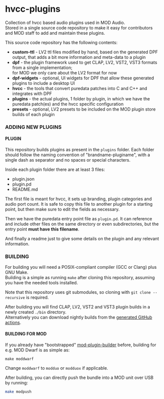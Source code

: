hvcc-plugins
============

Collection of hvcc based audio plugins used in MOD Audio.  
Stored in a single source code repository to make it easy for contributors and MOD staff to add and maintain these plugins.

This source code repository has the following contents:

- **custom-ttl** - LV2 ttl files modified by hand, based on the generated DPF output, that adds a bit more information and meta-data to a plugin
- **dpf** - the plugin framework used to get CLAP, LV2, VST2, VST3 formats from a single implementation;  
for MOD we only care about the LV2 format for now
- **dpf-widgets** - optional, UI widgets for DPF that allow these generated plugins to include a desktop UI
- **hvcc** - the tools that convert puredata patches into C and C++ and integrates with DPF
- **plugins** - the actual plugins, 1 folder by plugin, in which we have the puredata patch(es) and the hvcc specific configuration
- **presets** - optional, LV2 presets to be included on the MOD plugin store builds of each plugin

### ADDING NEW PLUGINS

#### PLUGIN

This repository builds plugins as present in the `plugins` folder.
Each folder should follow the naming convention of "brandname-pluginame", with a single dash as separator and no spaces or special characters.

Inside each plugin folder there are at least 3 files:

- plugin.json
- plugin.pd
- README.md

The first file is meant for hvcc, it sets up branding, plugin categories and audio port count.
It is safe to copy this file to another plugin for a starting point, but then make sure to edit the fields as necessary.

Then we have the puredata entry point file as `plugin.pd`.
It can reference and include other files on the same directory or even subdirectories, but the entry point **must have this filename**.

And finally a readme just to give some details on the plugin and any relevant information.

### BUILDING

For building you will need a POSIX-compliant compiler (GCC or Clang) plus GNU Make.  
Building is a simple as running `make` after cloning this repository, assuming you have the needed tools installed.

Note that this repository uses git submodules, so cloning with `git clone --recursive` is required.

After building you will find CLAP, LV2, VST2 and VST3 plugin builds in a newly created `./bin` directory.  
Alternatively you can download nightly builds from the [generated GitHub actions](https://github.com/moddevices/hvcc-plugins/actions/workflows/build.yml).

#### BUILDING FOR MOD

If you already have "bootstrapped" [mod-plugin-builder](https://github.com/moddevices/mod-plugin-builder) before, building for e.g. MOD Dwarf is as simple as:

```
make moddwarf
```

Change `moddwarf` to `modduo` or `modduox` if applicable.

After building, you can directly push the bundle into a MOD unit over USB by running:

```sh
make modpush
```
